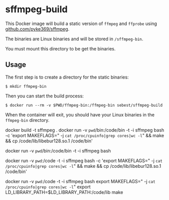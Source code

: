 # sffmpeg-build

This Docker image will build a static version of `ffmpeg` and `ffprobe` using [github.com/pyke369/sffmpeg](https://github.com/pyke369/sffmpeg).

The binaries are Linux binaries and will be stored in `/sffmpeg-bin`.

You must mount this directory to be get the binaries.

## Usage

The first step is to create a directory for the static binaries:

```
$ mkdir ffmpeg-bin
```

Then you can start the build process:

```
$ docker run --rm -v $PWD/ffmpeg-bin:/ffmpeg-bin sebest/sffmpeg-build
```

When the container will exit, you should have your Linux binaries in the `ffmpeg-bin` directory.


docker build -t sffmpeg .
docker run -v `pwd`/bin:/code/bin -t -i sffmpeg bash -c 'export MAKEFLAGS=" -j `cat /proc/cpuinfo|grep cores|wc -l`" && make && cp /code/lib/libebur128.so.1 /code/bin'


docker run -v `pwd`/bin:/code/bin -t -i sffmpeg bash



docker run -v `pwd`:/code -t -i sffmpeg bash -c 'export MAKEFLAGS=" -j `cat /proc/cpuinfo|grep cores|wc -l`" && make && cp /code/lib/libebur128.so.1 /code/bin'

docker run -v `pwd`:/code -t -i sffmpeg bash
export MAKEFLAGS=" -j `cat /proc/cpuinfo|grep cores|wc -l`"
export LD_LIBRARY_PATH=$LD_LIBRARY_PATH:/code/lib
make
